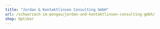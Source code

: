 ```yaml
---
title: "Jordan & Kontaktlinsen Consulting GmbH"
url: /schwarzach-im-pongau/jordan-und-kontaktlinsen-consulting-gmbh/
shop: Optiker
---
```

